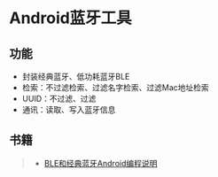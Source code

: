 # Android蓝牙工具

## 功能

* 封装经典蓝牙、低功耗蓝牙BLE
* 检索：不过滤检索、过滤名字检索、过滤Mac地址检索
* UUID：不过滤、过滤
* 通讯：读取、写入蓝牙信息

## 书籍

>- [BLE和经典蓝牙Android编程说明][BLE和经典蓝牙Android编程说明]


[BLE和经典蓝牙Android编程说明]:https://github.com/VeiZhang/BluetoothKit/blob/master/book/BLE%E5%92%8C%E7%BB%8F%E5%85%B8%E8%93%9D%E7%89%99Android%E7%BC%96%E7%A8%8B%E8%AF%B4%E6%98%8E.pdf